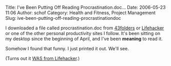 Title: I’ve Been Putting Off Reading Procrastination.doc…
Date: 2006-05-23 11:06
Author: schof
Category: Health and Fitness, Project Management
Slug: ive-been-putting-off-reading-procrastinationdoc

I downloaded a file called procrastination.doc from
[43folders](http://www.43folders.com/) or
[Lifehacker](http://www.lifehacker.com) or one of the other personal
productivity sites I follow. It's been sitting on my desktop since the
beginning of April, and I've been **meaning** to read it.

Somehow I found that funny. I just printed it out. We'll see.

(Turns out it [WAS from
Lifehacker](http://www.lifehacker.com/software/procrastination/overcome-procrastination-by-understanding-it-165009.php).)

